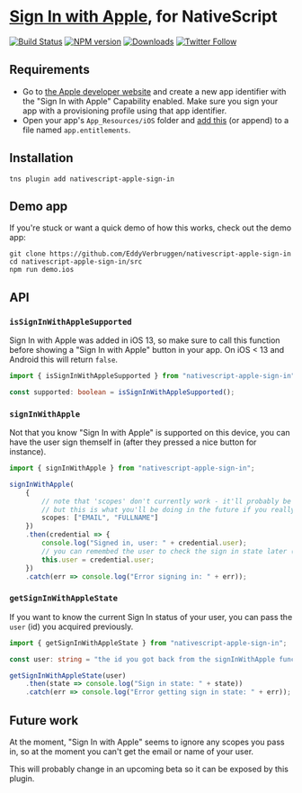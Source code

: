 # [Sign In with Apple](https://developer.apple.com/sign-in-with-apple/), for NativeScript

[![Build Status][build-status]][build-url]
[![NPM version][npm-image]][npm-url]
[![Downloads][downloads-image]][npm-url]
[![Twitter Follow][twitter-image]][twitter-url]

[build-status]:https://travis-ci.org/EddyVerbruggen/nativescript-apple-sign-in.svg?branch=master
[build-url]:https://travis-ci.org/EddyVerbruggen/nativescript-apple-sign-in
[npm-image]:https://img.shields.io/npm/v/nativescript-apple-sign-in.svg
[npm-url]:https://npmjs.org/package/nativescript-apple-sign-in
[downloads-image]:https://img.shields.io/npm/dm/nativescript-apple-sign-in.svg
[twitter-image]:https://img.shields.io/twitter/follow/eddyverbruggen.svg?style=social&label=Follow%20me
[twitter-url]:https://twitter.com/eddyverbruggen

## Requirements

- Go to [the Apple developer website](https://developer.apple.com/account/resources/identifiers/list) and create a new app identifier with the "Sign In with Apple" Capability enabled. Make sure you sign your app with a provisioning profile using that app identifier.
- Open your app's `App_Resources/iOS` folder and [add this](https://github.com/EddyVerbruggen/nativescript-apple-sign-in/blob/master/demo/app/App_Resources/iOS/app.entitlements) (or append) to a file named `app.entitlements`. 

## Installation

```shell
tns plugin add nativescript-apple-sign-in
```

## Demo app

If you're stuck or want a quick demo of how this works, check out the demo app:

```shell
git clone https://github.com/EddyVerbruggen/nativescript-apple-sign-in
cd nativescript-apple-sign-in/src
npm run demo.ios
```

## API

### `isSignInWithAppleSupported`

Sign In with Apple was added in iOS 13, so make sure to call this function before showing a "Sign In with Apple" button in your app.
On iOS < 13 and Android this will return `false`.

```typescript
import { isSignInWithAppleSupported } from "nativescript-apple-sign-in";

const supported: boolean = isSignInWithAppleSupported();
```

### `signInWithApple`

Not that you know "Sign In with Apple" is supported on this device, you can have the
user sign themself in (after they pressed a nice button for instance).

```typescript
import { signInWithApple } from "nativescript-apple-sign-in";

signInWithApple(
    {
        // note that 'scopes' don't currently work - it'll probably be fixed in an upcoming iOS 13 beta
        // but this is what you'll be doing in the future if you really need those details
        scopes: ["EMAIL", "FULLNAME"]
    })
    .then(credential => {
        console.log("Signed in, user: " + credential.user);
        // you can remembed the user to check the sign in state later (see 'getSignInWithAppleState' below)
        this.user = credential.user;
    })
    .catch(err => console.log("Error signing in: " + err));
```

### `getSignInWithAppleState`

If you want to know the current Sign In status of your user, you can pass the `user` (id) you acquired previously.

```typescript
import { getSignInWithAppleState } from "nativescript-apple-sign-in";

const user: string = "the id you got back from the signInWithApple function";

getSignInWithAppleState(user)
    .then(state => console.log("Sign in state: " + state))
    .catch(err => console.log("Error getting sign in state: " + err));
```

## Future work
At the moment, "Sign In with Apple" seems to ignore any scopes you pass in,
so at the moment you can't get the email or name of your user.

This will probably change in an upcoming beta so it can be exposed by this plugin.